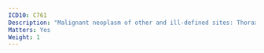 ```yaml
---
ICD10: C761
Description: "Malignant neoplasm of other and ill-defined sites: Thorax"
Matters: Yes
Weight: 1
---
```


